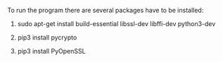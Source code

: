 To run the program there are several packages have to be installed:

1. sudo apt-get install build-essential libssl-dev libffi-dev python3-dev

2. pip3 install pycrypto

3. pip3 install PyOpenSSL